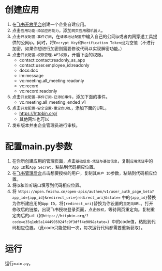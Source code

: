 # 创建应用
1. 在[飞书开放平台](https://open.feishu.cn/app/)创建一个企业自建应用。
2. 点击`应用功能-添加应用能力`，添加`网页应用`和`机器人`。
3. 点击`开发配置-事件订阅`，在`请求地址配置`中输入自己的公网ip或者内网穿透工具提供的公网ip。同时，将`Encrypt Key`和`Verification Token`设为空值（不进行加密，如果你想进行加密则需要修改代码以实现解密功能。）
4. 点击`开发配置-权限管理-API权限`，开启下面的权限。
    - contact:contact:readonly_as_app
    - contact:user.employee_id:readonly
    - docs:doc
    - im:message
    - vc:meeting.all_meeting:readonly
    - vc:record
    - vc:record:readonly
5. 点击`开发配置-事件订阅-已添加事件`，添加下面的事件。
    - vc.meeting.all_meeting_ended_v1
6. 点击`开发配置-安全设置-重定向URL`，添加下面的URL。
    - https://httpbin.org/
    - 其他网址也可以
5. 发布版本并由企业管理员进行审核。

# 配置main.py参数
1. 在你所创建应用的管理页面，点击`基础信息-凭证与基础信息`，复制`应用凭证`中的`App ID`和`App Secret`，粘贴到代码相应位置。
2. 在[飞书管理后台](https://feishu.cn/admin/contacts/departmentanduser/people-standard-plugin/people-manage/roster)点击想要授权的用户，复制其`用户 ID`参数，粘贴到代码相应位置。
3. 将ip和监听端口填写到代码相应位置。
4. 将 `https://open.feishu.cn/open-apis/authen/v1/user_auth_page_beta?app_id={app_id}&redirect_uri={redirect_uri}&state=` 中的`{app_id}`替换为你所建应用的`App ID`，将`{redirect_uri}`替换为你设置的`重定向URL`。打开修改后的链接，出现飞书授权登录页面，点击`授权`，等待网页重定向。复制重定向后的url（如`https://httpbin.org/?code=e35q1eb5a1444905924fc9f3dff4e909&state=`）中的code值，粘贴到代码相应位置。（此code只能使用一次，每次运行代码都需要重新获取）。

# 运行
运行`main.py`。
